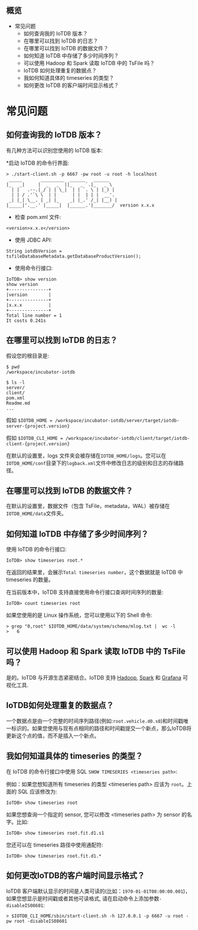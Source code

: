 <!--

    Licensed to the Apache Software Foundation (ASF) under one
    or more contributor license agreements.  See the NOTICE file
    distributed with this work for additional information
    regarding copyright ownership.  The ASF licenses this file
    to you under the Apache License, Version 2.0 (the
    "License"); you may not use this file except in compliance
    with the License.  You may obtain a copy of the License at

        http://www.apache.org/licenses/LICENSE-2.0

    Unless required by applicable law or agreed to in writing,
    software distributed under the License is distributed on an
    "AS IS" BASIS, WITHOUT WARRANTIES OR CONDITIONS OF ANY
    KIND, either express or implied.  See the License for the
    specific language governing permissions and limitations
    under the License.

-->

<!-- TOC -->

## 概览

- 常见问题
    - 如何查询我的 IoTDB 版本？
    - 在哪里可以找到 IoTDB 的日志？
    - 在哪里可以找到 IoTDB 的数据文件？
    - 如何知道 IoTDB 中存储了多少时间序列？
    - 可以使用 Hadoop 和 Spark 读取 IoTDB 中的 TsFile 吗？
    - IoTDB 如何处理重复的数据点？
    - 我如何知道具体的 timeseries 的类型？
    - 如何更改 IoTDB 的客户端时间显示格式？

<!-- /TOC -->
# 常见问题

## 如何查询我的 IoTDB 版本？

有几种方法可以识别您使用的 IoTDB 版本:

*启动 IoTDB 的命令行界面:

```
> ./start-client.sh -p 6667 -pw root -u root -h localhost
 _____       _________  ______   ______    
|_   _|     |  _   _  ||_   _ `.|_   _ \   
  | |   .--.|_/ | | \_|  | | `. \ | |_) |  
  | | / .'`\ \  | |      | |  | | |  __'.  
 _| |_| \__. | _| |_    _| |_.' /_| |__) | 
|_____|'.__.' |_____|  |______.'|_______/  version x.x.x
```

* 检查 pom.xml 文件:

```
<version>x.x.x</version>
```

* 使用 JDBC API:

```
String iotdbVersion = tsfileDatabaseMetadata.getDatabaseProductVersion();
```

* 使用命令行接口:

```
IoTDB> show version
show version
+---------------+
|version        |
+---------------+
|x.x.x          |
+---------------+
Total line number = 1
It costs 0.241s
```

## 在哪里可以找到 IoTDB 的日志？

假设您的根目录是:

```
$ pwd
/workspace/incubator-iotdb

$ ls -l
server/
client/
pom.xml
Readme.md
...
```

假如 `$IOTDB_HOME = /workspace/incubator-iotdb/server/target/iotdb-server-{project.version}`

假如 `$IOTDB_CLI_HOME = /workspace/incubator-iotdb/client/target/iotdb-client-{project.version}`

在默认的设置里，logs 文件夹会被存储在```IOTDB_HOME/logs```。您可以在```IOTDB_HOME/conf```目录下的```logback.xml```文件中修改日志的级别和日志的存储路径。

## 在哪里可以找到 IoTDB 的数据文件？

在默认的设置里，数据文件（包含 TsFile，metadata，WAL）被存储在```IOTDB_HOME/data```文件夹。

## 如何知道 IoTDB 中存储了多少时间序列？

使用 IoTDB 的命令行接口:

```
IoTDB> show timeseries root.*
```

在返回的结果里，会展示`Total timeseries number`，这个数据就是 IoTDB 中 timeseries 的数量。

在当前版本中，IoTDB 支持直接使用命令行接口查询时间序列的数量:

```
IoTDB> count timeseries root
```

如果您使用的是 Linux 操作系统，您可以使用以下的 Shell 命令:

```
> grep "0,root" $IOTDB_HOME/data/system/schema/mlog.txt |  wc -l
>   6
```

## 可以使用 Hadoop 和 Spark 读取 IoTDB 中的 TsFile 吗？

是的。IoTDB 与开源生态紧密结合。IoTDB 支持 [Hadoop](https://github.com/apache/incubator-iotdb/tree/master/hadoop), [Spark](https://github.com/apache/incubator-iotdb/tree/master/spark) 和 [Grafana](https://github.com/apache/incubator-iotdb/tree/master/grafana) 可视化工具.

## IoTDB如何处理重复的数据点？

一个数据点是由一个完整的时间序列路径(例如:```root.vehicle.d0.s0```)和时间戳唯一标识的。如果您使用与现有点相同的路径和时间戳提交一个新点，那么IoTDB将更新这个点的值，而不是插入一个新点。 

## 我如何知道具体的 timeseries 的类型？

在 IoTDB 的命令行接口中使用 SQL ```SHOW TIMESERIES <timeseries path>```:

例如：如果您想知道所有 timeseries 的类型 \<timeseries path> 应该为 `root`。上面的 SQL 应该修改为:

```
IoTDB> show timeseries root
```

如果您想查询一个指定的 sensor, 您可以修改 \<timeseries path> 为 sensor 的名字。比如:

```
IoTDB> show timeseries root.fit.d1.s1
```

您还可以在 timeseries 路径中使用通配符:

```
IoTDB> show timeseries root.fit.d1.*
```

## 如何更改IoTDB的客户端时间显示格式？

IoTDB 客户端默认显示的时间是人类可读的(比如：```1970-01-01T08:00:00.001```)，如果您想显示是时间戳或者其他可读格式, 请在启动命令上添加参数```-disableIS08601```:

```
> $IOTDB_CLI_HOME/sbin/start-client.sh -h 127.0.0.1 -p 6667 -u root -pw root -disableIS08601
```

